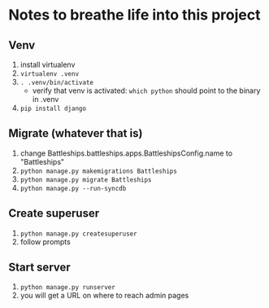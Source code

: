 # Notes to breathe life into this project

## Venv

1. install virtualenv
2. `virtualenv .venv`
3. `. .venv/bin/activate`
   - verify that venv is activated: `which python` should point to the binary in .venv
4. `pip install django`

## Migrate (whatever that is) 
1. change Battleships.battleships.apps.BattleshipsConfig.name to "Battleships"
2. `python manage.py makemigrations Battleships`   
3. `python manage.py migrate Battleships`
3. `python manage.py --run-syncdb`
   
## Create superuser
1. `python manage.py createsuperuser`
2. follow prompts

## Start server
1. `python manage.py runserver`
2. you will get a URL on where to reach admin pages
